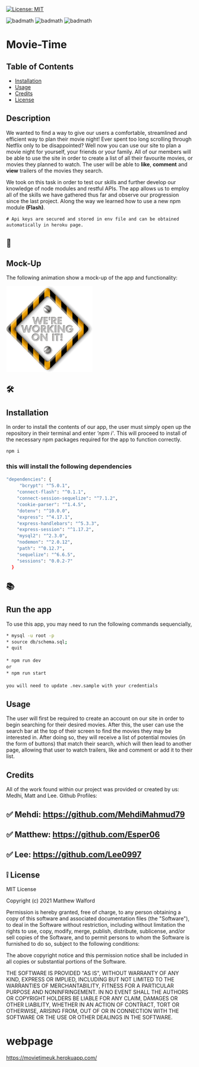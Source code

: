 [![License: MIT](https://img.shields.io/badge/License-MIT-yellow.svg)](https://opensource.org/licenses/MIT)

![badmath](https://img.shields.io/github/issues/Esper06/Movie-Time)
![badmath](https://img.shields.io/github/forks/Esper06/Movie-Time)
![badmath](https://img.shields.io/github/stars/Esper06/Movie-Time)

# Movie-Time
## Table of Contents

- [Installation](#installation)
- [Usage](#usage)
- [Credits](#credits)
- [License](#license)
## Description

We wanted to find a way to give our users a comfortable, streamlined and efficient way to plan their movie night! Ever spent too long scrolling through Netflix only to be disappointed? Well now you can use our site to plan a movie night for yourself, your friends or your family. All of our members will be able to use the site in order to create a list of all their favourite movies, or movies they planned to watch. The user will be able to **like**, **comment** and **view** trailers of the movies they search.

We took on this task in order to test our skills and further develop our knowledge of node modules and restful APIs. The app allows us to employ all of the skills we have gathered thus far and observe our progression since the last project. Along the way we learned how to use a new npm module **(Flash)**.

```
# Api keys are secured and stored in env file and can be obtained automatically in heroku page.
```
## 🚀
## Mock-Up

The following animation show a mock-up of the app and functionality:


![📸 A gif animation of the app](./assets/screen.gif)


## 🛠️
## Installation 

In order to install the contents of our app, the user must simply open up the repository in their terminal and enter *'npm i'*. This will proceed to install of the necessary npm packages required for the app to function correctly.

```bash
npm i
```

### this will install the following dependencies 
```bash
"dependencies": {
     "bcrypt": "^5.0.1",
    "connect-flash": "^0.1.1",
    "connect-session-sequelize": "^7.1.2",
    "cookie-parser": "^1.4.5",
    "dotenv": "^10.0.0",
    "express": "^4.17.1",
    "express-handlebars": "^5.3.3",
    "express-session": "^1.17.2",
    "mysql2": "^2.3.0",
    "nodemon": "^2.0.12",
    "path": "^0.12.7",
    "sequelize": "^6.6.5",
    "sessions": "0.0.2-7"
  }

```
## 📚
## Run the app

  To use this app, you may need to run the following commands sequencially,

```bash
* mysql -u root -p
* source db/schema.sql;
* quit

* npm run dev
or
* npm run start

you will need to update .nev.sample with your credentials
```
## Usage

The user will first be required to create an account on our site in order to begin searching for their desired movies. After this, the user can use the search bar at the top of their screen to find the movies they may be interested in. After doing so, they will receive a list of potential movies (in the form of buttons) that match their search, which will then lead to another page, allowing that user to watch trailers, like and comment or add it to their list.

## Credits

All of the work found within our project was provided or created by us: Medhi, Matt and Lee. Github Profiles:

## ✅ Mehdi: https://github.com/MehdiMahmud79  
## ✅ Matthew: https://github.com/Esper06 
## ✅ Lee: https://github.com/Lee0997

## ❕ License

MIT License

Copyright (c) 2021 Matthew Walford

Permission is hereby granted, free of charge, to any person obtaining a copy
of this software and associated documentation files (the "Software"), to deal
in the Software without restriction, including without limitation the rights
to use, copy, modify, merge, publish, distribute, sublicense, and/or sell
copies of the Software, and to permit persons to whom the Software is
furnished to do so, subject to the following conditions:

The above copyright notice and this permission notice shall be included in all
copies or substantial portions of the Software.

THE SOFTWARE IS PROVIDED "AS IS", WITHOUT WARRANTY OF ANY KIND, EXPRESS OR
IMPLIED, INCLUDING BUT NOT LIMITED TO THE WARRANTIES OF MERCHANTABILITY,
FITNESS FOR A PARTICULAR PURPOSE AND NONINFRINGEMENT. IN NO EVENT SHALL THE
AUTHORS OR COPYRIGHT HOLDERS BE LIABLE FOR ANY CLAIM, DAMAGES OR OTHER
LIABILITY, WHETHER IN AN ACTION OF CONTRACT, TORT OR OTHERWISE, ARISING FROM,
OUT OF OR IN CONNECTION WITH THE SOFTWARE OR THE USE OR OTHER DEALINGS IN THE
SOFTWARE.

# webpage
https://movietimeuk.herokuapp.com/